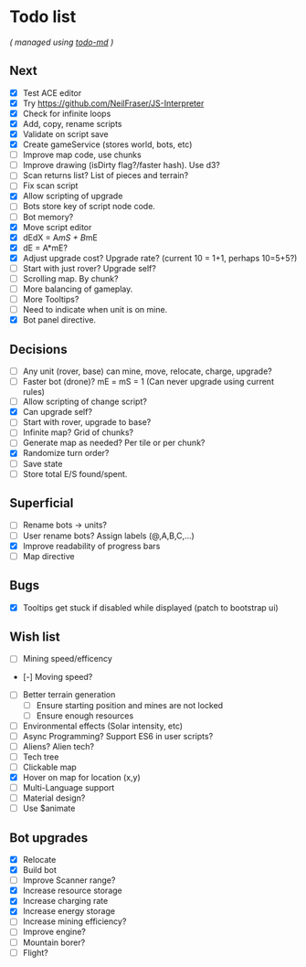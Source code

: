# Todo list

_\( managed using [todo-md](https://github.com/Hypercubed/todo-md) \)_

## Next
- [x] Test ACE editor
- [x] Try https://github.com/NeilFraser/JS-Interpreter
- [x] Check for infinite loops
- [x] Add, copy, rename scripts
- [x] Validate on script save
- [x] Create gameService (stores world, bots, etc)
- [ ] Improve map code, use chunks
- [ ] Improve drawing (isDirty flag?/faster hash). Use d3?
- [ ] Scan returns list? List of pieces and terrain?
- [ ] Fix scan script
- [x] Allow scripting of upgrade
- [ ] Bots store key of script node code.
- [ ] Bot memory?
- [x] Move script editor
- [x] dEdX = A*mS + B*mE
- [x] dE = A*mE?
- [x] Adjust upgrade cost?  Upgrade rate?  (current 10 = 1+1, perhaps 10=5+5?)
- [ ] Start with just rover? Upgrade self?
- [ ] Scrolling map.  By chunk?
- [ ] More balancing of gameplay.
- [ ] More Tooltips?
- [ ] Need to indicate when unit is on mine.
- [x] Bot panel directive.

## Decisions
- [ ] Any unit (rover, base) can mine, move, relocate, charge, upgrade?
- [ ] Faster bot (drone)? mE = mS = 1 (Can never upgrade using current rules)
- [ ] Allow scripting of change script?
- [x] Can upgrade self?
- [ ] Start with rover, upgrade to base?
- [ ] Infinite map?  Grid of chunks?
- [ ] Generate map as needed? Per tile or per chunk?
- [x] Randomize turn order?
- [ ] Save state
- [ ] Store total E/S found/spent.

## Superficial
- [ ] Rename bots -> units?
- [ ] User rename bots?  Assign labels (@,A,B,C,...)
- [x] Improve readability of progress bars
- [ ] Map directive

## Bugs
- [x] Tooltips get stuck if disabled while displayed (patch to bootstrap ui)

## Wish list
- [ ] Mining speed/efficency
- [-] Moving speed?
- [ ] Better terrain generation
  - [ ] Ensure starting position and mines are not locked
  - [ ] Ensure enough resources
- [ ] Environmental effects (Solar intensity, etc)
- [ ] Async Programming?  Support ES6 in user scripts?
- [ ] Aliens?  Alien tech?
- [ ] Tech tree
- [ ] Clickable map
- [x] Hover on map for location (x,y)
- [ ] Multi-Language support
- [ ] Material design?
- [ ] Use $animate

## Bot upgrades
- [x] Relocate
- [x] Build bot
- [ ] Improve Scanner range?
- [x] Increase resource storage
- [x] Increase charging rate
- [x] Increase energy storage
- [ ] Increase mining efficiency?
- [ ] Improve engine?
- [ ] Mountain borer?
- [ ] Flight?
